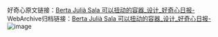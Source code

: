 好奇心原文链接：[Berta Julià Sala 可以扭动的容器_设计_好奇心日报-](https://www.qdaily.com/articles/7943.html)
WebArchive归档链接：[Berta Julià Sala 可以扭动的容器_设计_好奇心日报-](http://web.archive.org/web/20190623173149/https://www.qdaily.com/articles/7943.html)
![image](http://ww3.sinaimg.cn/large/007d5XDply1g3wk57eke4j30u04skk60)